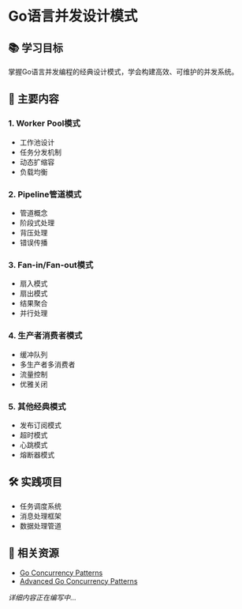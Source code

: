 # Go语言并发设计模式

## 📚 学习目标
掌握Go语言并发编程的经典设计模式，学会构建高效、可维护的并发系统。

## 🎯 主要内容

### 1. Worker Pool模式
- 工作池设计
- 任务分发机制
- 动态扩缩容
- 负载均衡

### 2. Pipeline管道模式
- 管道概念
- 阶段式处理
- 背压处理
- 错误传播

### 3. Fan-in/Fan-out模式
- 扇入模式
- 扇出模式
- 结果聚合
- 并行处理

### 4. 生产者消费者模式
- 缓冲队列
- 多生产者多消费者
- 流量控制
- 优雅关闭

### 5. 其他经典模式
- 发布订阅模式
- 超时模式
- 心跳模式
- 熔断器模式

## 🛠️ 实践项目
- 任务调度系统
- 消息处理框架
- 数据处理管道

## 📖 相关资源
- [Go Concurrency Patterns](https://golang.org/doc/codewalk/sharemem/)
- [Advanced Go Concurrency Patterns](https://blog.golang.org/advanced-go-concurrency-patterns)

*详细内容正在编写中...*

